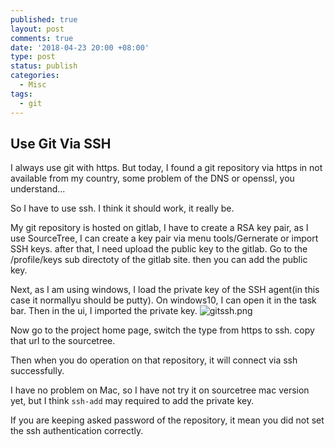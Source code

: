 ```yaml
---
published: true
layout: post
comments: true
date: '2018-04-23 20:00 +08:00'
type: post
status: publish
categories:
  - Misc
tags:
  - git
---
```

## Use Git Via SSH

I always use git with https. But today, I found a git repository via https in not available from my country, some problem of the DNS or openssl, you understand...

So I have to use ssh. I think it should work, it really be.

My git repository is hosted on gitlab, I have to create a RSA key pair, as I use SourceTree, I can create a key pair via menu tools/Gernerate or import SSH keys. after that, I need upload the public key to the gitlab. Go to the /profile/keys sub directoty of the gitlab site. then you can add the public key.

Next, as I am using windows, I load the private key of the SSH agent(in this case it normallyu should be putty). On windows10, I can open it in the task bar. Then in the ui, I imported the private key.
![gitssh.png]({{site.baseurl}}/assets/gitssh.png)



Now go to the project home page, switch the type from https to ssh. copy that url to the sourcetree.

Then when you do operation on that repository, it will connect via ssh successfully.

I have no problem on Mac, so I have not try it on sourcetree mac version yet, but I think `ssh-add` may required to add the private key.

If you are keeping asked password of the repository, it mean you did not set the ssh authentication correctly.
